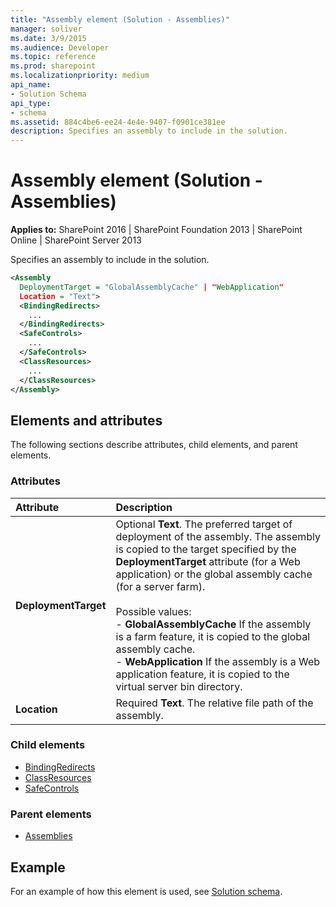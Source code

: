 ```yaml
---
title: "Assembly element (Solution - Assemblies)"
manager: soliver
ms.date: 3/9/2015
ms.audience: Developer
ms.topic: reference
ms.prod: sharepoint
ms.localizationpriority: medium
api_name:
- Solution Schema
api_type:
- schema
ms.assetid: 884c4be6-ee24-4e4e-9407-f0901ce381ee
description: Specifies an assembly to include in the solution.
---
```


# Assembly element (Solution - Assemblies)

**Applies to:** SharePoint 2016 | SharePoint Foundation 2013 | SharePoint Online | SharePoint Server 2013
  
Specifies an assembly to include in the solution.
  
```XML
<Assembly
  DeploymentTarget = "GlobalAssemblyCache" | "WebApplication"
  Location = "Text">
  <BindingRedirects>
    ...
  </BindingRedirects>
  <SafeControls>
    ...
  </SafeControls>
  <ClassResources>
    ...
  </ClassResources>
</Assembly>
```

## Elements and attributes

The following sections describe attributes, child elements, and parent elements.

### Attributes

|**Attribute**|**Description**|
|:-----|:-----|
|**DeploymentTarget** <br/> | Optional **Text**. The preferred target of deployment of the assembly. The assembly is copied to the target specified by the **DeploymentTarget** attribute (for a Web application) or the global assembly cache (for a server farm).<br/><br/>Possible values:  <br/>- **GlobalAssemblyCache** If the assembly is a farm feature, it is copied to the global assembly cache.  <br/>- **WebApplication** If the assembly is a Web application feature, it is copied to the virtual server bin directory.  <br/> |
|**Location** <br/> |Required **Text**. The relative file path of the assembly.  <br/> |
   
### Child elements

- [BindingRedirects](bindingredirects-element-solution.md)
- [ClassResources](classresources-element-solution.md)
- [SafeControls](safecontrols-element-solution.md)
   
### Parent elements

- [Assemblies](assemblies-element-solutionassemblies.md)
   
## Example

For an example of how this element is used, see [Solution schema](solution-schema.md).
  

